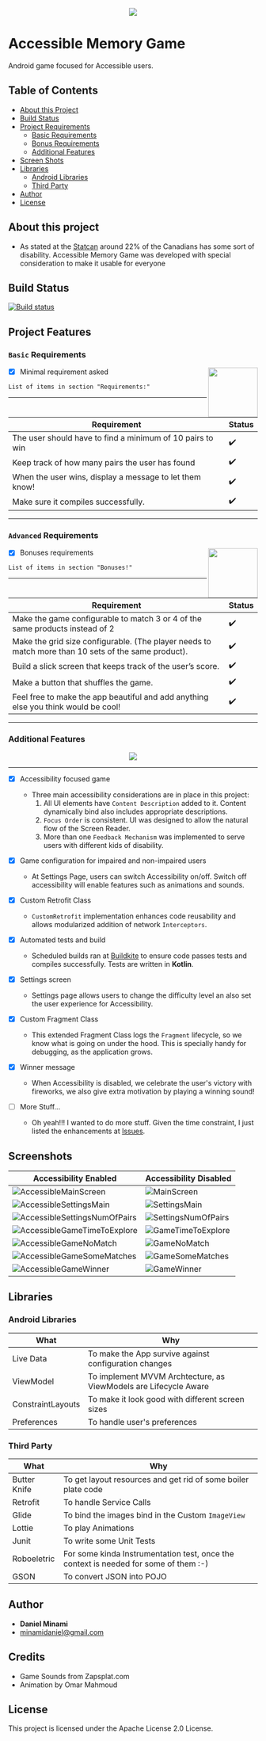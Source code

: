 <p align="center">
  <img src="https://github.com/danielminami/accessible_memory_game_shopify/blob/trunk/app/src/main/res/drawable/accessible_memory_game_logo_gray_2.png">
</p>

# Accessible Memory Game

Android game focused for Accessible users.

## Table of Contents

- [About this Project](#about-this-project)
- [Build Status](#build-status)
- [Project Requirements](#project-requirements)
  * [Basic Requirements](#basic-requirements)
  * [Bonus Requirements](#bonus-requirements)
  * [Additional Features](#additional-features)
- [Screen Shots](#screen-shots)
- [Libraries](#libraries)
  * [Android Libraries](#android-libraries)
  * [Third Party](#third-party)    
- [Author](#author)
- [License](#license)

## About this project

* As stated at the [Statcan](https://www150.statcan.gc.ca/n1/pub/11-627-m/11-627-m2018035-eng.htm) around 22% of the Canadians has some sort of disability. Accessible Memory Game was developed with special consideration to make it usable for everyone

## Build Status

[![Build status](https://badge.buildkite.com/fae4d188e43aa2339505c96c4c7c0c0cc506f018abd3c6c949.svg)](https://buildkite.com/minamidaniel/accessible-memory-game)

## Project Features


### `Basic` Requirements

<img align="right" width="100" height="100" src="https://media.giphy.com/media/IdU8QouHMzMdseSEUG/giphy.gif">

- [x] Minimal requirement asked 
```
List of items in section "Requirements:"
```
---

|Requirement|Status|
|---|---|
|The user should have to find a minimum of 10 pairs to win|:heavy_check_mark:|
|Keep track of how many pairs the user has found|:heavy_check_mark:|
|When the user wins, display a message to let them know!|:heavy_check_mark:|
|Make sure it compiles successfully.|:heavy_check_mark:|

---

### `Advanced` Requirements

<img align="right" width="100" height="100" src="https://media.indiedb.com/cache/images/games/1/35/34365/thumb_300x150/0_animation_Character_LevelUp.gif">

- [x] Bonuses requirements 
```
List of items in section "Bonuses!"
```
---

|Requirement|Status|
|---|---|
|Make the game configurable to match 3 or 4 of the same products instead of 2|:heavy_check_mark:|
|Make the grid size configurable. (The player needs to match more than 10 sets of the same product).|:heavy_check_mark:|
|Build a slick screen that keeps track of the user’s score.|:heavy_check_mark:|
|Make a button that shuffles the game.|:heavy_check_mark:|
|Feel free to make the app beautiful and add anything else you think would be cool!|:heavy_check_mark:|

---

### Additional Features

<p align="center">
  <img src="https://media.giphy.com/media/13HgwGsXF0aiGY/giphy.gif">
</p>

---

- [x] Accessibility focused game
    * Three main accessibility considerations are in place in this project: 
        1. All UI elements have `Content Description` added to it. Content dynamically bind also includes appropriate descriptions.
        2. `Focus Order` is consistent. UI was designed to allow the natural flow of the Screen Reader.
        3. More than one `Feedback Mechanism` was implemented to serve users with different kids of disability.

- [x] Game configuration for impaired and non-impaired users
    * At Settings Page, users can switch Accessibility on/off. Switch off accessibility will enable features such as animations and sounds.

- [x] Custom Retrofit Class
    * `CustomRetrofit` implementation enhances code reusability and allows modularized addition of network `Interceptors`.

- [x] Automated tests and build
    * Scheduled builds ran at [Buildkite](http://www.buildkite.com) to ensure code passes tests and compiles successfully. Tests are written in **Kotlin**.

- [x] Settings screen
    * Settings page allows users to change the difficulty level an also set the user experience for Accessibility.

- [x] Custom Fragment Class
    * This extended Fragment Class logs the `Fragment` lifecycle, so we know what is going on under the hood. This is specially handy for debugging, as the application grows.
    
- [x] Winner message
    * When Accessibility is disabled, we celebrate the user's victory with fireworks, we also give extra motivation by playing a winning sound!

- [ ] More Stuff...
    * Oh yeah!!! I wanted to do more stuff. Given the time constraint, I just listed the enhancements at [Issues](https://github.com/danielminami/accessible_memory_game_shopify/issues).

## Screenshots

|Accessibility Enabled|Accessibility Disabled|
|---|---|
|![AccessibleMainScreen](https://github.com/danielminami/accessible_memory_game_shopify/blob/trunk/screenShots/Accessibility_enabled_main.png)|![MainScreen](https://github.com/danielminami/accessible_memory_game_shopify/blob/trunk/screenShots/Accessibility_disabled_main.png)|
|![AccessibleSettingsMain](https://github.com/danielminami/accessible_memory_game_shopify/blob/trunk/screenShots/Accessibility_enabled_settings_main.png)|![SettingsMain](https://github.com/danielminami/accessible_memory_game_shopify/blob/trunk/screenShots/Accessibility_disabled_settings_main.png)|
|![AccessibleSettingsNumOfPairs](https://github.com/danielminami/accessible_memory_game_shopify/blob/trunk/screenShots/Accessibility_enabled_settings_number_of_pairs.png)|![SettingsNumOfPairs](https://github.com/danielminami/accessible_memory_game_shopify/blob/trunk/screenShots/Accessibility_disabled_settings_number_of_pairs.png)|
|![AccessibleGameTimeToExplore](https://github.com/danielminami/accessible_memory_game_shopify/blob/trunk/screenShots/Accessibility_enabled_game_time_revealed.png)|![GameTimeToExplore](https://github.com/danielminami/accessible_memory_game_shopify/blob/trunk/screenShots/Accessibility_disabled_game_cards_revealed.png)|
|![AccessibleGameNoMatch](https://github.com/danielminami/accessible_memory_game_shopify/blob/trunk/screenShots/Accessibility_enabled_game_no_match.png)|![GameNoMatch](https://github.com/danielminami/accessible_memory_game_shopify/blob/trunk/screenShots/Accessibility_disabled_game_no_match.png)|
|![AccessibleGameSomeMatches](https://github.com/danielminami/accessible_memory_game_shopify/blob/trunk/screenShots/Accessibility_enabled_game_some_matches.png)|![GameSomeMatches](https://github.com/danielminami/accessible_memory_game_shopify/blob/trunk/screenShots/Accessibility_disabled_game_some_matches.png)|
|![AccessibleGameWinner](https://github.com/danielminami/accessible_memory_game_shopify/blob/trunk/screenShots/Accessibility_enabled_game_winner.png)|![GameWinner](https://github.com/danielminami/accessible_memory_game_shopify/blob/trunk/screenShots/Accessibility_disabled_game_winner.png)|



## Libraries

### Android Libraries

|What|Why|
|---|---|
|Live Data|To make the App survive against configuration changes|
|ViewModel|To implement MVVM Archtecture, as ViewModels are Lifecycle Aware|
|ConstraintLayouts|To make it look good with different screen sizes|
|Preferences|To handle user's preferences|


### Third Party
|What|Why|
|---|---|
|Butter Knife|To get layout resources and get rid of some boiler plate code|
|Retrofit|To handle Service Calls|
|Glide|To bind the images bind in the Custom `ImageView`|
|Lottie|To play Animations|
|Junit|To write some Unit Tests|
|Roboeletric|For some kinda Instrumentation test, once the context is needed for some of them :-)|
|GSON|To convert JSON into POJO|


## Author

* **Daniel Minami** 
* minamidaniel@gmail.com

## Credits

* Game Sounds from Zapsplat.com
* Animation by Omar Mahmoud

## License

This project is licensed under the Apache License 2.0 License.
